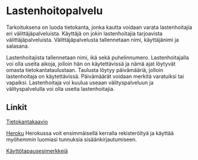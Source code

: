 # Lastenhoitopalvelu


Tarkoituksena on luoda tietokanta, jonka kautta voidaan varata lastenhoitajia eri välittäjäpalveluista. Käyttäjä on jokin lastenhoitajia tarjoavista välittäjäpalveluista. Välittäjäpalvelusta tallennetaan nimi, käyttäjänimi ja salasana. 

Lastenhoitajista tallennetaan nimi, ikä sekä puhelinnumero. Lastenhoitajalla voi olla useita aikoja, jolloin hän on käytettävissä ja nämä ajat löytyvät omasta tietokantataulustaan. Taulusta löytyy päivämääriä, jolloin lastenhoitaja on käytettävissä. Päivämäärät voidaan merkitä varatuiksi tai vapaiksi. Lastenhoitaja voi kuulua useaan välityspalveluun ja välityspalvelulla voi olla useita lastenhoitajia.




## Linkit

[Tietokantakaavio](https://github.com/ajnarhi/lastenhoitopalvelu/blob/master/documentation/tietokantakaavio_tsoha-1.jpg)

[Heroku](https://tsohalastenhoitopalvelu.herokuapp.com/) Herokussa voit ensimmäisellä kerralla rekisteröityä ja käyttää myöhemmin luomiasi tunnuksia sisäänkirjautumiseen.

[Käyttötapausesimerkkejä](https://github.com/ajnarhi/lastenhoitopalvelu/blob/master/documentation/k%C3%A4ytt%C3%B6tapauksia.txt)
